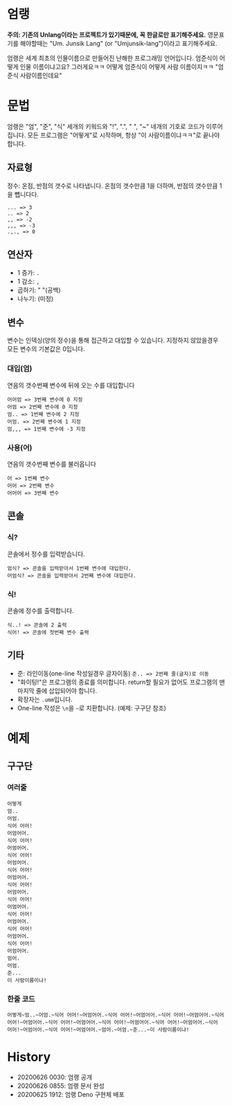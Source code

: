 # 엄랭
**주의: 기존의 Unlang이라는 프로젝트가 있기때문에, 꼭 한글로만 표기해주세요.**
영문표기를 해야할때는 "Um. Junsik Lang" (or "Umjunsik-lang")이라고 표기해주세요.

엄랭은 세계 최초의 인물이름으로 만들어진 난해한 프로그래밍 언어입니다. 엄준식이 어떻게 인물 이름이냐고요? 그러게요ㅋㅋ 어떻게 엄준식이 어떻게 사람 이름이지ㅋㅋ "엄준식 사람이름인데요"

# 문법
엄랭은 "엄", "준", "식" 세개의 키워드와 "!", ".", " ", "~" 네개의 기호로 코드가 이루어집니다.
모든 프로그램은 "어떻게"로 시작하며, 항상 "이 사람이름이냐ㅋㅋ"로 끝나야 합니다.
## 자료형

정수: 온점, 반점의 갯수로 나타냅니다. 온점의 갯수만큼 1을 더하며, 반점의 갯수만큼 1을 뻅니다다.

```
... => 3
.. => 2
,, => -2
,,, => -3
.,., => 0
```

## 연산자
- 1 증가: `.`
- 1 감소: `,`
- 곱하기: " "(공백)
- 나누기: (미정)

## 변수
변수는 인덱싱(양의 정수)을 통해 접근하고 대입할 수 있습니다. 지정하지 않았을경우 모든 변수의 기본값은 0입니다.

### 대입(엄)
연음의 갯수번째 변수에 뒤에 오는 수를 대입합니다

```
어어엄 => 3번째 변수에 0 지정
어엄 => 2번째 변수에 0 지정
엄.. => 1번째 변수에 2 지정
어엄. => 2번째 변수에 1 지정
엄,,, => 1번째 변수에 -3 지정
```

### 사용(어)
연음의 갯수번째 변수를 불러옵니다

```
어 => 1번째 변수
어어 => 2번째 변수
어어어 => 3번째 변수
```

## 콘솔
### 식?
콘솔에서 정수를 입력받습니다.
```
엄식? => 콘솔을 입력받아서 1번째 변수에 대입한다.
어엄식? => 콘솔을 입력받아서 2번째 변수에 대입한다.
```

### 식!
콘솔에 정수를 출력합니다.
```tsx
식..! => 콘솔에 2 출력
식어! => 콘솔에 첫번째 변수 출력
```

## 기타
- 준: 라인이동(one-line 작성일경우 글자이동) `준.. => 2번째 줄(글자)로 이동`
- "화이팅!"은 프로그램의 종료를 의미합니다. return할 필요가 없어도 프로그램의 맨 마지막 줄에 삽입되어야 합니다.
- 확장자는 `.umm`입니다.
- One-line 작성은 `\n`을 `~`로 치환합니다. (예제: 구구단 참조)

# 예제
## 구구단
### 여러줄
```
어떻게
엄..
어엄.
식어 어어!
어엄어어.
식어 어어!
어엄어어.
식어 어어!
어엄어어.
식어 어어!
어엄어어.
식어 어어!
어엄어어.
식어 어어!
어엄어어.
식어 어어!
어엄어어.
식어 어어!
어엄어어.
식어 어어!
어엄어어.
엄어.
어엄.
준...
이 사람이름이냐!
```
### 한줄 코드
```
어떻게~엄..~어엄.~식어 어어!~어엄어어.~식어 어어!~어엄어어.~식어 어어!~어엄어어.~식어 어어!~어엄어어.~식어 어어!~어엄어어.~식어 어어!~어엄어어.~식어 어어!~어엄어어.~식어 어어!~어엄어어.~식어 어어!~어엄어어.~엄어.~어엄.~준...~이 사람이름이냐!
```

# History
- 20200626 0030: 엄랭 공개
- 20200626 0855: 엄랭 문서 완성
- 20200625 1912: 엄랭 Deno 구현체 배포
